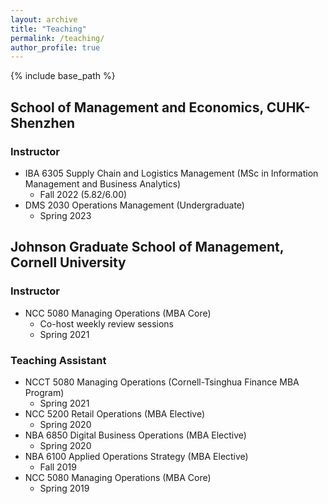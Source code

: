 ```yaml
---
layout: archive
title: "Teaching"
permalink: /teaching/
author_profile: true
---
```


{% include base_path %}

## School of Management and Economics, CUHK-Shenzhen
### Instructor
* IBA 6305 Supply Chain and Logistics Management (MSc in Information Management and Business Analytics)
  * Fall 2022 (5.82/6.00)
* DMS 2030 Operations Management (Undergraduate)
  * Spring 2023

## Johnson Graduate School of Management, Cornell University
### Instructor
* NCC 5080 Managing Operations (MBA Core)
   * Co-host weekly review sessions
   * Spring 2021

### Teaching Assistant
* NCCT 5080 Managing Operations (Cornell-Tsinghua Finance MBA Program)
    * Spring 2021
* NCC 5200 Retail Operations (MBA Elective)
    * Spring 2020
* NBA 6850 Digital Business Operations (MBA Elective)
    * Spring 2020
* NBA 6100 Applied Operations Strategy (MBA Elective)
    * Fall 2019
* NCC 5080 Managing Operations (MBA Core)
    * Spring 2019


